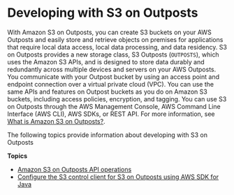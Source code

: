 # Developing with S3 on Outposts<a name="S3OutpostsDeveloping"></a>

With Amazon S3 on Outposts, you can create S3 buckets on your AWS Outposts and easily store and retrieve objects on premises for applications that require local data access, local data processing, and data residency\. S3 on Outposts provides a new storage class, S3 Outposts \(`OUTPOSTS`\), which uses the Amazon S3 APIs, and is designed to store data durably and redundantly across multiple devices and servers on your AWS Outposts\. You communicate with your Outpost bucket by using an access point and endpoint connection over a virtual private cloud \(VPC\)\. You can use the same APIs and features on Outpost buckets as you do on Amazon S3 buckets, including access policies, encryption, and tagging\. You can use S3 on Outposts through the AWS Management Console, AWS Command Line Interface \(AWS CLI\), AWS SDKs, or REST API\. For more information, see [What is Amazon S3 on Outposts?](S3onOutposts.md)\.

The following topics provide information about developing with S3 on Outposts

**Topics**
+ [Amazon S3 on Outposts API operations](S3OutpostsAPI.md)
+ [Configure the S3 control client for S3 on Outposts using AWS SDK for Java](S3OutpostsCongfigureS3ControlClientJava.md)
